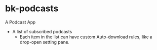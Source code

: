 # bk-podcasts
A Podcast App


- A list of subscribed podcasts
  - Each item in the list can have custom Auto-download rules, like a drop-open setting pane.
  

